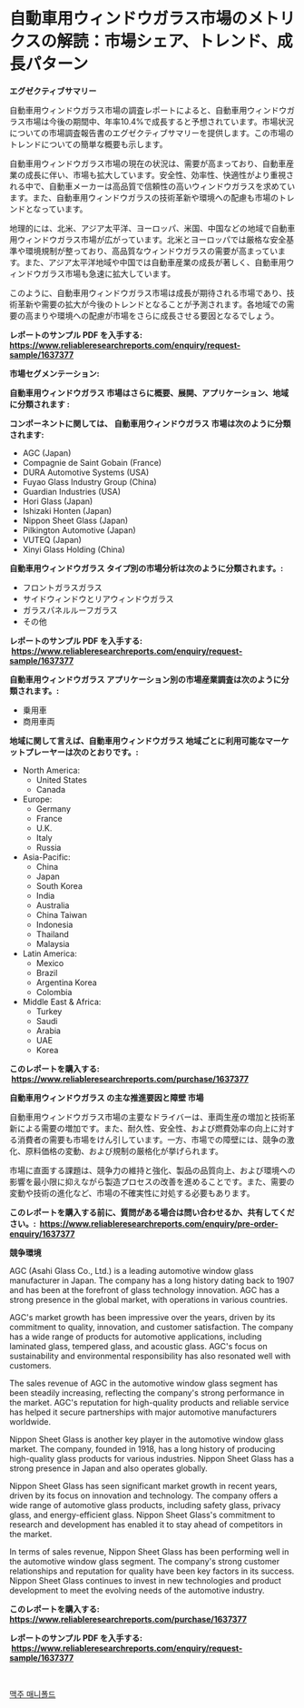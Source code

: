 <p><h1>自動車用ウィンドウガラス市場のメトリクスの解読：市場シェア、トレンド、成長パターン</h1></p><p><strong>エグゼクティブサマリー</strong></p>
<p><p>自動車用ウィンドウガラス市場の調査レポートによると、自動車用ウィンドウガラス市場は今後の期間中、年率10.4%で成長すると予想されています。市場状況についての市場調査報告書のエグゼクティブサマリーを提供します。この市場のトレンドについての簡単な概要も示します。</p><p>自動車用ウィンドウガラス市場の現在の状況は、需要が高まっており、自動車産業の成長に伴い、市場も拡大しています。安全性、効率性、快適性がより重視される中で、自動車メーカーは高品質で信頼性の高いウィンドウガラスを求めています。また、自動車用ウィンドウガラスの技術革新や環境への配慮も市場のトレンドとなっています。</p><p>地理的には、北米、アジア太平洋、ヨーロッパ、米国、中国などの地域で自動車用ウィンドウガラス市場が広がっています。北米とヨーロッパでは厳格な安全基準や環境規制が整っており、高品質なウィンドウガラスの需要が高まっています。また、アジア太平洋地域や中国では自動車産業の成長が著しく、自動車用ウィンドウガラス市場も急速に拡大しています。</p><p>このように、自動車用ウィンドウガラス市場は成長が期待される市場であり、技術革新や需要の拡大が今後のトレンドとなることが予測されます。各地域での需要の高まりや環境への配慮が市場をさらに成長させる要因となるでしょう。</p></p>
<p><strong>レポートのサンプル PDF を入手する: <a href="https://www.reliableresearchreports.com/enquiry/request-sample/1637377">https://www.reliableresearchreports.com/enquiry/request-sample/1637377</a></strong></p>
<p><strong>市場セグメンテーション:</strong></p>
<p><strong> 自動車用ウィンドウガラス 市場はさらに概要、展開、アプリケーション、地域に分類されます :</strong></p>
<p><strong>コンポーネントに関しては、 自動車用ウィンドウガラス 市場は次のように分類されます: &nbsp;</strong></p>
<p><ul><li>AGC (Japan)</li><li>Compagnie de Saint Gobain (France)</li><li>DURA Automotive Systems (USA)</li><li>Fuyao Glass Industry Group (China)</li><li>Guardian Industries (USA)</li><li>Hori Glass (Japan)</li><li>Ishizaki Honten (Japan)</li><li>Nippon Sheet Glass (Japan)</li><li>Pilkington Automotive (Japan)</li><li>VUTEQ (Japan)</li><li>Xinyi Glass Holding (China)</li></ul></p>
<p><strong> 自動車用ウィンドウガラス タイプ別の市場分析は次のように分類されます。:</strong></p>
<p><ul><li>フロントガラスガラス</li><li>サイドウィンドウとリアウィンドウガラス</li><li>ガラスパネルルーフガラス</li><li>その他</li></ul></p>
<p><strong>レポートのサンプル PDF を入手する: &nbsp;<a href="https://www.reliableresearchreports.com/enquiry/request-sample/1637377">https://www.reliableresearchreports.com/enquiry/request-sample/1637377</a></strong></p>
<p><strong> 自動車用ウィンドウガラス アプリケーション別の市場産業調査は次のように分類されます。:</strong></p>
<p><ul><li>乗用車</li><li>商用車両</li></ul></p>
<p><strong>地域に関して言えば、自動車用ウィンドウガラス 地域ごとに利用可能なマーケットプレーヤーは次のとおりです。:</strong></p>
<p><ul>
    <li>
        North America:
        <ul>
            <li>United States</li>
            <li>Canada</li>
        </ul>
    </li>
    <li>
        Europe:
        <ul>
            <li>Germany</li>
            <li>France</li>
            <li>U.K.</li>
            <li>Italy</li>
            <li>Russia</li>
        </ul>
    </li>
    <li>
        Asia-Pacific:
        <ul>
            <li>China</li>
            <li>Japan</li>
            <li>South Korea</li>
            <li>India</li>
            <li>Australia</li>
            <li>China Taiwan</li>
            <li>Indonesia</li>
            <li>Thailand</li>
            <li>Malaysia</li>
        </ul>
    </li>
    <li>
        Latin America:
        <ul>
            <li>Mexico</li>
            <li>Brazil</li>
            <li>Argentina Korea</li>
            <li>Colombia</li>
        </ul>
    </li>
    <li>
        Middle East & Africa:
        <ul>
            <li>Turkey</li>
            <li>Saudi</li>
            <li>Arabia</li>
            <li>UAE</li>
            <li>Korea</li>
        </ul>
    </li>
    </ul></p>
<p><strong>このレポートを購入する: &nbsp;<a href="https://www.reliableresearchreports.com/purchase/1637377">https://www.reliableresearchreports.com/purchase/1637377</a></strong></p>
<p><strong>自動車用ウィンドウガラス の主な推進要因と障壁 市場</strong></p>
<p><p>自動車用ウィンドウガラス市場の主要なドライバーは、車両生産の増加と技術革新による需要の増加です。また、耐久性、安全性、および燃費効率の向上に対する消費者の需要も市場をけん引しています。一方、市場での障壁には、競争の激化、原料価格の変動、および規制の厳格化が挙げられます。</p><p>市場に直面する課題は、競争力の維持と強化、製品の品質向上、および環境への影響を最小限に抑えながら製造プロセスの改善を進めることです。また、需要の変動や技術の進化など、市場の不確実性に対処する必要もあります。</p></p>
<p><strong>このレポートを購入する前に、質問がある場合は問い合わせるか、共有してください。:&nbsp; <a href="https://www.reliableresearchreports.com/enquiry/pre-order-enquiry/1637377">https://www.reliableresearchreports.com/enquiry/pre-order-enquiry/1637377</a></strong></p>
<p><strong>競争環境</strong></p>
<p><p>AGC (Asahi Glass Co., Ltd.) is a leading automotive window glass manufacturer in Japan. The company has a long history dating back to 1907 and has been at the forefront of glass technology innovation. AGC has a strong presence in the global market, with operations in various countries.</p><p>AGC's market growth has been impressive over the years, driven by its commitment to quality, innovation, and customer satisfaction. The company has a wide range of products for automotive applications, including laminated glass, tempered glass, and acoustic glass. AGC's focus on sustainability and environmental responsibility has also resonated well with customers.</p><p>The sales revenue of AGC in the automotive window glass segment has been steadily increasing, reflecting the company's strong performance in the market. AGC's reputation for high-quality products and reliable service has helped it secure partnerships with major automotive manufacturers worldwide.</p><p>Nippon Sheet Glass is another key player in the automotive window glass market. The company, founded in 1918, has a long history of producing high-quality glass products for various industries. Nippon Sheet Glass has a strong presence in Japan and also operates globally.</p><p>Nippon Sheet Glass has seen significant market growth in recent years, driven by its focus on innovation and technology. The company offers a wide range of automotive glass products, including safety glass, privacy glass, and energy-efficient glass. Nippon Sheet Glass's commitment to research and development has enabled it to stay ahead of competitors in the market.</p><p>In terms of sales revenue, Nippon Sheet Glass has been performing well in the automotive window glass segment. The company's strong customer relationships and reputation for quality have been key factors in its success. Nippon Sheet Glass continues to invest in new technologies and product development to meet the evolving needs of the automotive industry.</p></p>
<p><strong>このレポートを購入する: &nbsp; <a href="https://www.reliableresearchreports.com/purchase/1637377">https://www.reliableresearchreports.com/purchase/1637377</a></strong></p>
<p><strong>レポートのサンプル PDF を入手する: &nbsp;<a href="https://www.reliableresearchreports.com/enquiry/request-sample/1637377">https://www.reliableresearchreports.com/enquiry/request-sample/1637377</a></strong><strong></strong></p>
<p>&nbsp;</p>
<p><p><a href="https://github.com/lzuwsfreyoq70/Market-Research-Report-List-1/blob/main/22262027487.md">맥주 매니폴드</a></p></p>